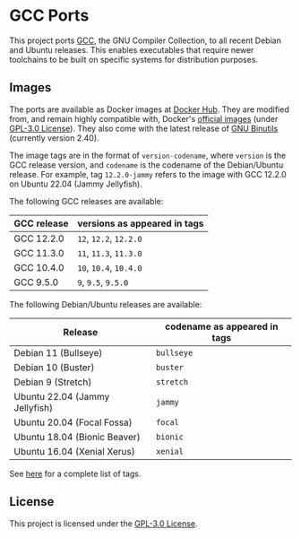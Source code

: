 # GCC Ports

This project ports [GCC](https://gcc.gnu.org/), the GNU Compiler Collection, to
all recent Debian and Ubuntu releases. This enables executables that require
newer toolchains to be built on specific systems for distribution purposes.

## Images

The ports are available as Docker images at
[Docker Hub](https://hub.docker.com/r/zhongruoyu/gcc-ports). They are modified
from, and remain highly compatible with, Docker's
[official images](https://github.com/docker-library/gcc) (under
[GPL-3.0 License](https://github.com/docker-library/gcc/blob/master/LICENSE)).
They also come with the latest release of
[GNU Binutils](https://www.gnu.org/software/binutils/) (currently version
2.40).

The image tags are in the format of `version-codename`, where `version` is the
GCC release version, and `codename` is the codename of the Debian/Ubuntu
release. For example, tag `12.2.0-jammy` refers to the image with GCC 12.2.0 on
Ubuntu 22.04 (Jammy Jellyfish).

The following GCC releases are available:

| GCC release | versions as appeared in tags |
| ----------- | ---------------------------- |
| GCC 12.2.0  | `12`, `12.2`, `12.2.0`       |
| GCC 11.3.0  | `11`, `11.3`, `11.3.0`       |
| GCC 10.4.0  | `10`, `10.4`, `10.4.0`       |
| GCC 9.5.0   | `9`, `9.5`, `9.5.0`          |

The following Debian/Ubuntu releases are available:

| Release                        | codename as appeared in tags |
| ------------------------------ | ---------------------------- |
| Debian 11 (Bullseye)           | `bullseye`                   |
| Debian 10 (Buster)             | `buster`                     |
| Debian 9 (Stretch)             | `stretch`                    |
| Ubuntu 22.04 (Jammy Jellyfish) | `jammy`                      |
| Ubuntu 20.04 (Focal Fossa)     | `focal`                      |
| Ubuntu 18.04 (Bionic Beaver)   | `bionic`                     |
| Ubuntu 16.04 (Xenial Xerus)    | `xenial`                     |

See [here](https://hub.docker.com/r/zhongruoyu/gcc-ports/tags) for a complete
list of tags.

## License

This project is licensed under the [GPL-3.0 License](LICENSE).
